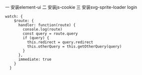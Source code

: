 一   安装element-ui
二   安装js-cookie
三   安装svg-sprite-loader
login 
```
watch: {
    $route: {
      handler: function(route) {
        console.log(route)
        const query = route.query
        if (query) {
          this.redirect = query.redirect
          this.otherQuery = this.getOtherQuery(query)
        }
      },
      immediate: true
    }
  }
```